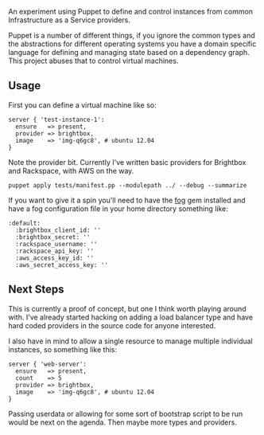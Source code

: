 An experiment using Puppet to define and control instances from common
Infrastructure as a Service providers.

Puppet is a number of different things, if you ignore the common types
and the abstractions for different operating systems you have a domain
specific language for defining and managing state based on a dependency
graph. This project abuses that to control virtual machines.

## Usage

First you can define a virtual machine like so:

    server { 'test-instance-1':
      ensure   => present,
      provider => brightbox,
      image    => 'img-q6gc8', # ubuntu 12.04
    }

Note the provider bit. Currently I've written basic providers for
Brightbox and Rackspace, with AWS on the way.

    puppet apply tests/manifest.pp --modulepath ../ --debug --summarize

If you want to give it a spin you'll need to have the
[fog](http://fog.io/) gem installed and have a fog configuration file in your home directory something like:

    :default:
      :brightbox_client_id: ''
      :brightbox_secret: ''
      :rackspace_username: ''
      :rackspace_api_key: ''
      :aws_access_key_id: ''
      :aws_secret_access_key: '' 

## Next Steps

This is currently a proof of concept, but one I think worth playing
around with. I've already started hacking on adding a load balancer type and have hard coded providers in the source code for anyone interested.

I also have in mind to allow a single resource to manage multiple
individual instances, so something like this:

    server { 'web-server':
      ensure   => present,
      count    => 5
      provider => brightbox,
      image    => 'img-q6gc8', # ubuntu 12.04
    }

Passing userdata or allowing for some sort of bootstrap script to be run
would be next on the agenda. Then maybe more types and providers.


